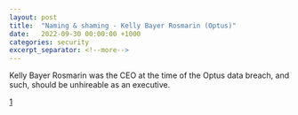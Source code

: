 ```yaml
---
layout: post
title:  "Naming & shaming - Kelly Bayer Rosmarin (Optus)"
date:   2022-09-30 00:00:00 +1000
categories: security
excerpt_separator: <!--more-->
---
```

Kelly Bayer Rosmarin was the CEO at the time of the Optus data breach, and such, should be unhireable as an executive.

[1](https://www.afr.com/rear-window/optus-a-part-time-gig-for-ceo-kelly-bayer-rosmarin-20220928-p5blhj)

<!--more-->